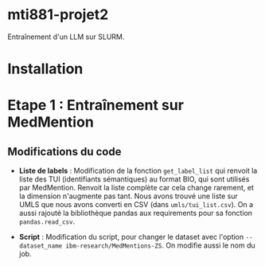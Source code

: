 # mti881-projet2

Entraînement d'un LLM sur SLURM. 



# Installation 

# Etape 1 : Entraînement sur MedMention 

## Modifications du code 

- **Liste de labels** : Modification de la fonction `get_label_list` qui renvoit la liste des TUI (identifiants sémantiques) au format BIO, qui sont utilisés par MedMention. Renvoit la liste complète car cela change rarement, et la dimension n'augmente pas tant. Nous avons trouvé une liste sur UMLS que nous avons converti en CSV (dans `umls/tui_list.csv`). On a aussi rajouté la bibliothèque pandas aux requirements pour sa fonction `pandas.read_csv`. 

- **Script** : Modification du script, pour changer le dataset avec l'option `--dataset_name ibm-research/MedMentions-ZS`. On modifie aussi le nom du job. 


